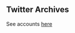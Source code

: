 ## Twitter Archives 

See accounts [here](https://github.com/TwitterArchives/archives-220514/Accounts)

